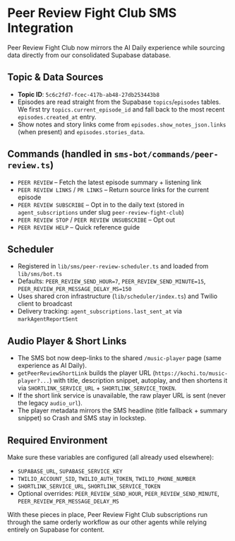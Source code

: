 # Peer Review Fight Club SMS Integration

Peer Review Fight Club now mirrors the AI Daily experience while sourcing data directly from our consolidated Supabase database.

## Topic & Data Sources
- **Topic ID**: `5c6c2fd7-fcec-417b-ab48-27db253443b8`
- Episodes are read straight from the Supabase `topics`/`episodes` tables. We first try `topics.current_episode_id` and fall back to the most recent `episodes.created_at` entry.
- Show notes and story links come from `episodes.show_notes_json.links` (when present) and `episodes.stories_data`.

## Commands (handled in `sms-bot/commands/peer-review.ts`)
- `PEER REVIEW` – Fetch the latest episode summary + listening link
- `PEER REVIEW LINKS` / `PR LINKS` – Return source links for the current episode
- `PEER REVIEW SUBSCRIBE` – Opt in to the daily text (stored in `agent_subscriptions` under slug `peer-review-fight-club`)
- `PEER REVIEW STOP` / `PEER REVIEW UNSUBSCRIBE` – Opt out
- `PEER REVIEW HELP` – Quick reference guide

## Scheduler
- Registered in `lib/sms/peer-review-scheduler.ts` and loaded from `lib/sms/bot.ts`
- Defaults: `PEER_REVIEW_SEND_HOUR=7`, `PEER_REVIEW_SEND_MINUTE=15`, `PEER_REVIEW_PER_MESSAGE_DELAY_MS=150`
- Uses shared cron infrastructure (`lib/scheduler/index.ts`) and Twilio client to broadcast
- Delivery tracking: `agent_subscriptions.last_sent_at` via `markAgentReportSent`

## Audio Player & Short Links
- The SMS bot now deep-links to the shared `/music-player` page (same experience as AI Daily).
- `getPeerReviewShortLink` builds the player URL (`https://kochi.to/music-player?...`) with title, description snippet, autoplay, and then shortens it via `SHORTLINK_SERVICE_URL` + `SHORTLINK_SERVICE_TOKEN`.
- If the short link service is unavailable, the raw player URL is sent (never the legacy `audio_url`).
- The player metadata mirrors the SMS headline (title fallback + summary snippet) so Crash and SMS stay in lockstep.

## Required Environment
Make sure these variables are configured (all already used elsewhere):
- `SUPABASE_URL`, `SUPABASE_SERVICE_KEY`
- `TWILIO_ACCOUNT_SID`, `TWILIO_AUTH_TOKEN`, `TWILIO_PHONE_NUMBER`
- `SHORTLINK_SERVICE_URL`, `SHORTLINK_SERVICE_TOKEN`
- Optional overrides: `PEER_REVIEW_SEND_HOUR`, `PEER_REVIEW_SEND_MINUTE`, `PEER_REVIEW_PER_MESSAGE_DELAY_MS`

With these pieces in place, Peer Review Fight Club subscriptions run through the same orderly workflow as our other agents while relying entirely on Supabase for content.
